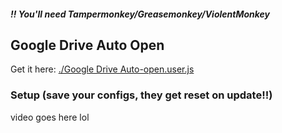 ##### ‼️ You'll need Tampermonkey/Greasemonkey/ViolentMonkey

## Google Drive Auto Open
Get it here: [./Google Drive Auto-open.user.js](https://foxsdenyt.github.io/userscripts/Google%20Drive%20Auto-open.user.js)
### Setup (save your configs, they get reset on update!!)
video goes here lol
